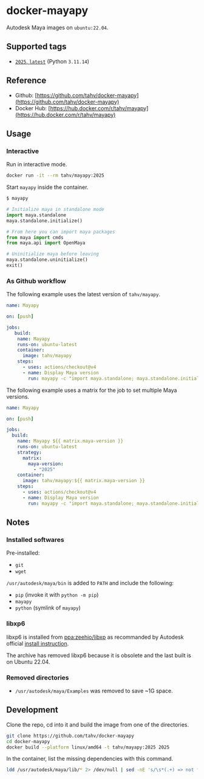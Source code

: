 # docker-mayapy

Autodesk Maya images on `ubuntu:22.04`.

## Supported tags

- [`2025`, `latest`](https://github.com/tahv/docker-mayapy/blob/main/2025/Dockerfile) (Python `3.11.14`)
<!-- - [`2024`](https://github.com/tahv/docker-mayapy/blob/main/2024/Dockerfile) (Python `3.10.8`) -->
<!-- - [`2023`](https://github.com/tahv/docker-mayapy/blob/main/2023/Dockerfile) (Python `3.9.7`)-->
<!-- - [`2022`](https://github.com/tahv/docker-mayapy/blob/main/2022/Dockerfile) (Python `3.7.7`) -->

## Reference

- Github: [https://github.com/tahv/docker-mayapy](https://github.com/tahv/docker-mayapy)
- Docker Hub: [https://hub.docker.com/r/tahv/mayapy](https://hub.docker.com/r/tahv/mayapy)

## Usage

### Interactive

Run in interactive mode.

```bash
docker run -it --rm tahv/mayapy:2025
```

Start `mayapy` inside the container.

```python
$ mayapy

# Initialize maya in standalone mode
import maya.standalone
maya.standalone.initialize()

# From here you can import maya packages
from maya import cmds
from maya.api import OpenMaya

# Uninitialize maya before leaving
maya.standalone.uninitialize()
exit()
```

### As Github workflow

The following example uses the latest version of `tahv/mayapy`.

```yaml
name: Mayapy

on: [push]

jobs:
   build:
    name: Mayapy
    runs-on: ubuntu-latest
    container:
      image: tahv/mayapy
    steps:
      - uses: actions/checkout@v4
      - name: Display Maya version
        run: mayapy -c "import maya.standalone; maya.standalone.initialize(); from maya import cmds; print(cmds.about(v=True))"
```

The following example uses a matrix for the job to set multiple Maya versions.

```yaml
name: Mayapy

on: [push]

jobs:
  build:
    name: Mayapy ${{ matrix.maya-version }}
    runs-on: ubuntu-latest
    strategy:
      matrix:
        maya-version:
          - "2025"
    container:
      image: tahv/mayapy:${{ matrix.maya-version }}
    steps:
      - uses: actions/checkout@v4
      - name: Display Maya version
        run: mayapy -c "import maya.standalone; maya.standalone.initialize(); from maya import cmds; print(cmds.about(v=True))"
```

## Notes

### Installed softwares

Pre-installed:

- `git`
- `wget`

`/usr/autodesk/maya/bin` is added to `PATH` and include the following:

- `pip` (invoke it with `python -m pip`)
- `mayapy`
- `python` (symlink of `mayapy`)

### libxp6

libxp6 is installed from [ppa:zeehio/libxp](https://launchpad.net/~zeehio/+archive/ubuntu/libxp)
as recommanded by Autodesk official [install instruction](https://www.autodesk.com/support/technical/article/caas/tsarticles/ts/5ZZjP3R0R7hzPyhDYkd8IS.html).

The archive has removed libxp6 because it is obsolete and the last built is on Ubuntu 22.04.

### Removed directories

- `/usr/autodesk/maya/Examples` was removed to save ~1G space.

## Development

Clone the repo, cd into it and build the image from one of the directories.

```bash
git clone https://github.com/tahv/docker-mayapy
cd docker-mayapy
docker build --platform linux/amd64 -t tahv/mayapy:2025 2025
```

In the container, list the missing dependencies with this command.

```bash
ldd /usr/autodesk/maya/lib/* 2> /dev/null | sed -nE 's/\s*(.+) => not found/\1/p' | sort --unique
```

